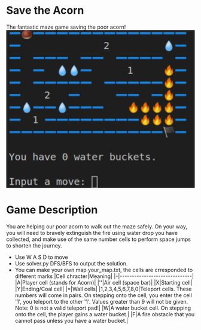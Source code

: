 # Save the Acorn
The fantastic maze game saving the poor acorn!
![example map](https://github.com/ChristinChen233/SaveAcorn/blob/main/others/example_map.jpeg)

# Game Description
You are helping our poor acorn to walk out the maze safely. On your way, you will need to bravely extinguish the fire using water drop you have collected, and make use of the same number cells to perform space jumps to shorten the journey.
- Use W A S D to move
- Use solver.py DFS/BFS to output the solution.
- You can make your own map your_map.txt, the cells are crresponded to different marks
  |Cell chracter|Meaning|
  |-|------------------------------|
  |A|Player cell (stands for Acorn)|
  |''|Air cell (space bar)|
  |X|Starting cell|
  |Y|Ending/Coal cell|
  |*|Wall cells|
  |1,2,3,4,5,6,7,8,0|Teleport cells. These numbers will come in pairs. On stepping onto the cell, you enter the cell '1', you teleport to the other '1'. Values greater than 9 will not be given. Note: 0 is not a valid teleport pad!|
  |W|A water bucket cell. On stepping onto the cell, the player gains a water bucket.|
  |F|A fire obstacle that you cannot pass unless you have a water bucket.|
  
